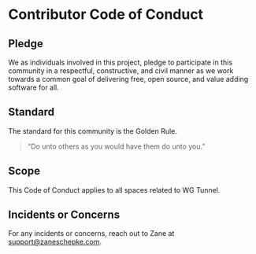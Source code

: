 # Contributor Code of Conduct

## Pledge

We as individuals involved in this project, pledge to participate in this
community in a respectful, constructive, and civil manner as we work towards a common goal
of delivering free, open source, and value adding software for all. 

## Standard

The standard for this community is the Golden Rule.

> “Do unto others as you would have them do unto you.”

## Scope

This Code of Conduct applies to all spaces related to WG Tunnel.

## Incidents or Concerns

For any incidents or concerns, reach out to Zane at
<support@zaneschepke.com>.
